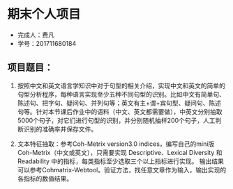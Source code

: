 # 期末个人项目

* 完成人：费凡
* 学号：201711680184

## 项目题目：
1. 按照中文和英文语言学知识中对于句型的相关介绍，实现中文和英文的简单的句型分析程序，每种语言实现至少五种不同句型的识别。比如中文有简单句、陈述句、把字句、疑问句、并列句等；英文有主+谓+宾句型、疑问句、陈述句等。针对本节课后作业中的语料（中文、英文都需要做），中英文分别抽取5000个句子，对它们进行句型的识别，并分别随机抽样200个句子，人工判断识别的准确率并保存文件。

2. 文本特征抽取：参考Coh-Metrix version3.0 indices，编写自己的mini版Coh-Metrix（中文或英文），只需要实现 Descriptive、Lexical Diversity 和Readability 中的指标，每类指标至少选取三个以上指标进行实现。 输出结果可以参考Cohmatrix-Webtool。验证方法，找任意文章作为输入，输出实现的各指标的数值结果。
